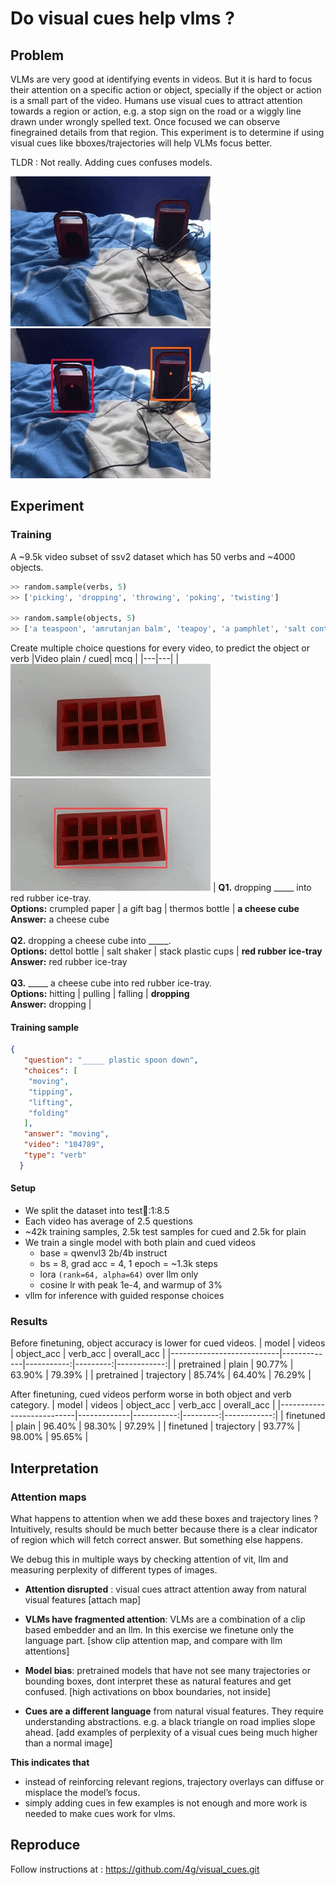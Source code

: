 # Do visual cues help vlms ? 

## Problem
VLMs are very good at identifying events in videos. But it is hard to focus their attention on a specific action or object, specially if the object or action is a small part of the video. Humans use visual cues to attract attention towards a region or action, e.g. a stop sign on the road or a wiggly line drawn under wrongly spelled text. Once focused we can observe finegrained details from that region. This experiment is to determine if using visual cues like bboxes/trajectories will help VLMs focus better.

TLDR : Not really. Adding cues confuses models.  

![plain video ](../assets/plain.gif) ![trajectory and bbox cues](../assets/trajectory.gif)

## Experiment
### Training
A ~9.5k video subset of ssv2 dataset which has 50 verbs and ~4000 objects. 

```python
>> random.sample(verbs, 5)
>> ['picking', 'dropping', 'throwing', 'poking', 'twisting']

>> random.sample(objects, 5)
>> ['a teaspoon', 'amrutanjan balm', 'teapoy', 'a pamphlet', 'salt container']
```

Create multiple choice questions for every video, to predict the object or verb 
|Video plain / cued| mcq |
|---|---|
| ![video 137108 preview](../assets/ice_plain.gif) ![video 137108 preview](../assets/ice_cues.gif) | **Q1.** dropping _____ into red rubber ice-tray.  <br>**Options:** crumpled paper \| a gift bag \| thermos bottle \| **a cheese cube**  <br>**Answer:** a cheese cube  <br><br> **Q2.** dropping a cheese cube into _____.  <br>**Options:** dettol bottle \| salt shaker \| stack plastic cups \| **red rubber ice-tray**  <br>**Answer:** red rubber ice-tray  <br><br> **Q3.** _____ a cheese cube into red rubber ice-tray.  <br>**Options:** hitting \| pulling \| falling \| **dropping**  <br>**Answer:** dropping |

#### Training sample
```json
{
   "question": "_____ plastic spoon down",
   "choices": [
    "moving",
    "tipping",
    "lifting",
    "folding"
   ],
   "answer": "moving",
   "video": "104789",
   "type": "verb"
  }
```

#### Setup
- We split the dataset into test:train::1:8.5 
- Each video has average of 2.5 questions
- ~42k training samples, 2.5k test samples for cued and 2.5k for plain
- We train a single model with both plain and cued videos
    - base = qwenvl3 2b/4b instruct
    - bs = 8, grad acc = 4, 1 epoch = ~1.3k steps
    - lora `(rank=64, alpha=64)` over llm only
    - cosine lr with peak 1e-4, and warmup of 3%
- vllm for inference with guided response choices 

### Results
Before finetuning, object accuracy is lower for cued videos. 
| model                      | videos      | object_acc | verb_acc | overall_acc |
|---------------------------|-------------|-----------:|---------:|------------:|
| pretrained | plain       | 90.77%     | 63.90%   | 79.39%      |
| pretrained | trajectory  | 85.74%     | 64.40%   | 76.29%      |


After finetuning, cued videos perform worse in both object and verb category. 
| model                      | videos      | object_acc | verb_acc | overall_acc |
|---------------------------|-------------|-----------:|---------:|------------:|
| finetuned                  | plain       | 96.40%     | 98.30%   | 97.29%      |
| finetuned                  | trajectory  | 93.77%     | 98.00%   | 95.65%      |


## Interpretation
### Attention maps
What happens to attention when we add these boxes and trajectory lines ? Intuitively, results should be much better because there is a clear indicator of region which will fetch correct answer. But something else happens.  

We debug this in multiple ways by checking attention of vit, llm and measuring perplexity of different types of images. 

- **Attention disrupted** : visual cues attract attention away from natural visual features [attach map]

- **VLMs have fragmented attention**: VLMs are a combination of a clip based embedder and an llm. In this exercise we finetune only the language part. [show clip attention map, and compare with llm attentions]

- **Model bias**: pretrained models that have not see many trajectories or bounding boxes, dont interpret these as natural features and get confused. [high activations on bbox boundaries, not inside]

- **Cues are a different language** from natural visual features. They require understanding abstractions. e.g. a black triangle on road implies slope ahead. [add examples of perplexity of a visual cues being much higher than a normal image] 


**This indicates that**
- instead of reinforcing relevant regions, trajectory overlays can diffuse or misplace the model’s focus.
- simply adding cues in few examples is not enough and more work is needed to make cues work for vlms. 

## Reproduce
Follow instructions at : https://github.com/4g/visual_cues.git

